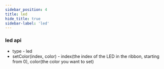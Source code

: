 ```yaml
---
sidebar_position: 4
title: led
hide_title: true
sidebar-label: 'led'
---
```


### led api
* type - led
* setColor(index, color) - index(the index of the LED in the ribbon, starting from 0), color(the color you want to set)
